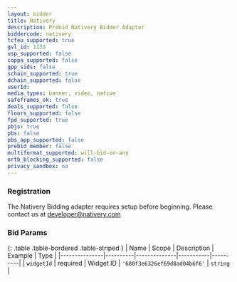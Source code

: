 ```yaml
---
layout: bidder
title: Nativery
description: Prebid Nativery Bidder Adapter
biddercode: nativery
tcfeu_supported: true
gvl_id: 1133
usp_supported: false
coppa_supported: false
gpp_sids: false
schain_supported: true
dchain_supported: false
userId:
media_types: banner, video, native
safeframes_ok: true
deals_supported: false
floors_supported: false
fpd_supported: true
pbjs: true
pbs: false
pbs_app_supported: false
prebid_member: false
multiformat_supported: will-bid-on-any
ortb_blocking_supported: false
privacy_sandbox: no
---
```


### Registration

The Nativery Bidding adapter requires setup before beginning. Please contact us at <developer@nativery.com>

### Bid Params

{: .table .table-bordered .table-striped }
| Name          | Scope    | Description  | Example   | Type     |
|---------------|----------|--------------|-----------|----------|
| `widgetId` | required | Widget ID | `'680f3e6326ef69d8ad04b6f6'` | `string` |
